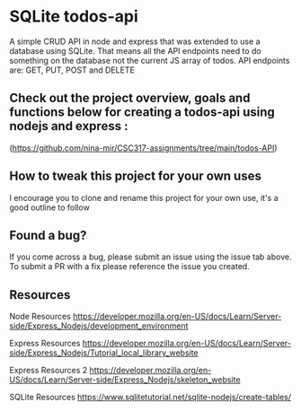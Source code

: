 # SQLite todos-api
A simple CRUD API in node and express that was extended to use a database using SQLite.
That means all the API endpoints need to do something on the database not the current JS array of todos. 
API endpoints are: GET, PUT, POST and DELETE

## Check out the project overview, goals and functions below for creating a todos-api using nodejs and express :
(https://github.com/nina-mir/CSC317-assignments/tree/main/todos-API)

## How to tweak this project for your own uses
I encourage you to clone and rename this project for your own use, it's a good outline to follow

## Found a bug?
If you come across a bug, please submit an issue using the issue tab above. To submit a PR with a fix please reference the issue you created.

## Resources
Node Resources https://developer.mozilla.org/en-US/docs/Learn/Server-side/Express_Nodejs/development_environment

Express Resources https://developer.mozilla.org/en-US/docs/Learn/Server-side/Express_Nodejs/Tutorial_local_library_website

Express Resources 2 https://developer.mozilla.org/en-US/docs/Learn/Server-side/Express_Nodejs/skeleton_website

SQLite Resources https://www.sqlitetutorial.net/sqlite-nodejs/create-tables/
